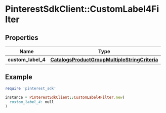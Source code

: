 # PinterestSdkClient::CustomLabel4Filter

## Properties

| Name | Type | Description | Notes |
| ---- | ---- | ----------- | ----- |
| **custom_label_4** | [**CatalogsProductGroupMultipleStringCriteria**](.md) |  |  |

## Example

```ruby
require 'pinterest_sdk'

instance = PinterestSdkClient::CustomLabel4Filter.new(
  custom_label_4: null
)
```

